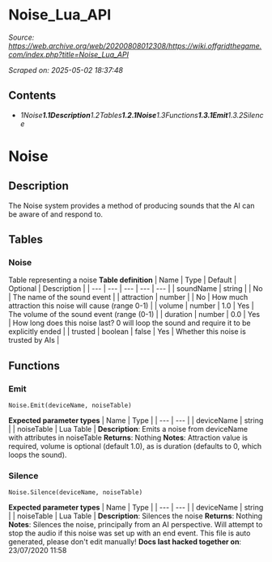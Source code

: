 # Noise_Lua_API

*Source: https://web.archive.org/web/20200808012308/https://wiki.offgridthegame.com/index.php?title=Noise_Lua_API*

*Scraped on: 2025-05-02 18:37:48*

## Contents
* *1Noise**1.1Description**1.2Tables**1.2.1Noise**1.3Functions**1.3.1Emit**1.3.2Silence*
# Noise
## Description
The Noise system provides a method of producing sounds that the AI can be aware of and respond to.
## Tables
### Noise
Table representing a noise
**Table definition**
| Name | Type | Default | Optional | Description |
| --- | --- | --- | --- | --- |
| soundName | string |  | No | The name of the sound event |
| attraction | number |  | No | How much attraction this noise will cause (range 0-1) |
| volume | number | 1.0 | Yes | The volume of the sound event (range (0-1) |
| duration | number | 0.0 | Yes | How long does this noise last? 0 will loop the sound and require it to be explicitly ended |
| trusted | boolean | false | Yes | Whether this noise is trusted by AIs |
## Functions
### Emit
```
Noise.Emit(deviceName, noiseTable)
```
**Expected parameter types**
| Name | Type |
| --- | --- |
| deviceName | string |
| noiseTable | Lua Table |
**Description**: Emits a noise from deviceName with attributes in noiseTable
**Returns**: Nothing
**Notes**: Attraction value is required, volume is optional (default 1.0), as is duration (defaults to 0, which loops the sound).
### Silence
```
Noise.Silence(deviceName, noiseTable)
```
**Expected parameter types**
| Name | Type |
| --- | --- |
| deviceName | string |
| noiseTable | Lua Table |
**Description**: Silences the noise
**Returns**: Nothing
**Notes**: Silences the noise, principally from an AI perspective. Will attempt to stop the audio if this noise was set up with an end event.
This file is auto generated, please don't edit manually!
**Docs last hacked together on**: 23/07/2020 11:58